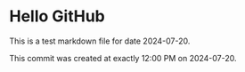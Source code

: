 # Hello GitHub
This is a test markdown file for date 2024-07-20.

This commit was created at exactly 12:00 PM on 2024-07-20.
